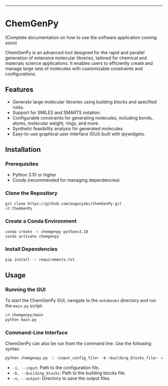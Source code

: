 ---

# ChemGenPy

(Complete documentation on how to use the software application coming soon)

ChemGenPy is an advanced tool designed for the rapid and parallel generation of extensive molecular libraries, tailored for chemical and materials science applications. It enables users to efficiently create and manage large sets of molecules with customizable constraints and configurations.

## Features

- Generate large molecular libraries using building blocks and specified rules.
- Support for SMILES and SMARTS notation.
- Configurable constraints for generating molecules, including bonds, atoms, molecular weight, rings, and more.
- Synthetic feasibility analysis for generated molecules.
- Easy-to-use graphical user interface (GUI) built with ipywidgets.

## Installation

### Prerequisites

- Python 3.10 or higher
- Conda (recommended for managing dependencies)

### Clone the Repository

```bash
git clone https://github.com/aogunjobi/ChemGenPy.git
cd ChemGenPy
```

### Create a Conda Environment

```bash
conda create -n chemgenpy python=3.10
conda activate chemgenpy
```

### Install Dependencies

```bash
pip install -r requirements.txt
```

## Usage

### Running the GUI

To start the ChemGenPy GUI, navigate to the `notebooks` directory and run the `main.py` script:

```bash
cd chemgenpy/main
python main.py
```

### Command-Line Interface

ChemGenPy can also be run from the command line. Use the following syntax:

```bash
python chemgenpy.py -i <input_config_file> -b <building_blocks_file> -o <output_directory>
```

- `-i, --input`: Path to the configuration file.
- `-b, --building_blocks`: Path to the building blocks file.
- `-o, --output`: Directory to save the output files.


